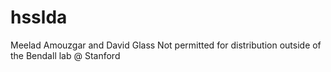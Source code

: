 # hsslda
Meelad Amouzgar and David Glass
Not permitted for distribution outside of the Bendall lab @ Stanford
